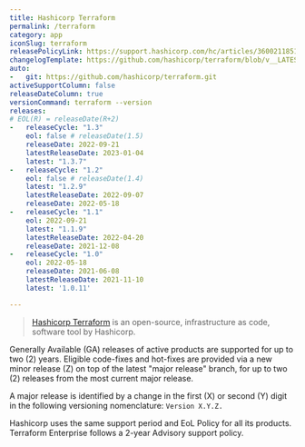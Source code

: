 ```yaml
---
title: Hashicorp Terraform
permalink: /terraform
category: app
iconSlug: terraform
releasePolicyLink: https://support.hashicorp.com/hc/articles/360021185113
changelogTemplate: https://github.com/hashicorp/terraform/blob/v__LATEST__/CHANGELOG.md
auto:
-   git: https://github.com/hashicorp/terraform.git
activeSupportColumn: false
releaseDateColumn: true
versionCommand: terraform --version
releases:
# EOL(R) = releaseDate(R+2)
-   releaseCycle: "1.3"
    eol: false # releaseDate(1.5)
    releaseDate: 2022-09-21
    latestReleaseDate: 2023-01-04
    latest: "1.3.7"
-   releaseCycle: "1.2"
    eol: false # releaseDate(1.4)
    latest: "1.2.9"
    latestReleaseDate: 2022-09-07
    releaseDate: 2022-05-18
-   releaseCycle: "1.1"
    eol: 2022-09-21
    latest: "1.1.9"
    latestReleaseDate: 2022-04-20
    releaseDate: 2021-12-08
-   releaseCycle: "1.0"
    eol: 2022-05-18
    releaseDate: 2021-06-08
    latestReleaseDate: 2021-11-10
    latest: '1.0.11'

---
```


> [Hashicorp Terraform](https://www.terraform.io/) is an open-source, infrastructure as code, software tool by Hashicorp.

Generally Available (GA) releases of active products are supported for up to two (2) years. Eligible code-fixes and hot-fixes are provided via a new minor release (Z) on top of the latest "major release" branch, for up to two (2) releases from the most current major release.

A major release is identified by a change in the first (X) or second (Y) digit in the following versioning nomenclature: `Version X.Y.Z.`

Hashicorp uses the same support period and EoL Policy for all its products. Terraform Enterprise follows a 2-year Advisory support policy.
